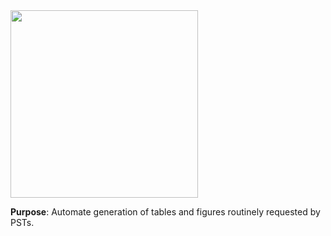 <img src="https://github.com/user-attachments/assets/2742e8a5-a67e-42ab-b5be-8e3f4f3b0b22" width="300">

**Purpose**: Automate generation of tables and figures routinely requested by PSTs.
